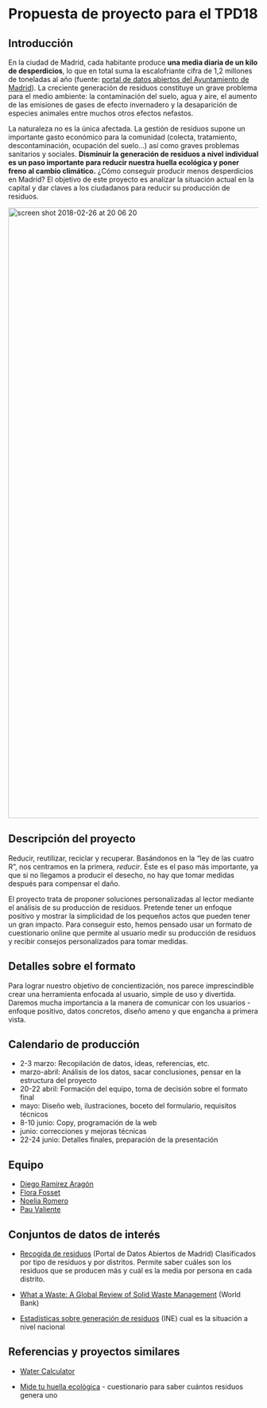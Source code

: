 # Propuesta de proyecto para el TPD18

 
## Introducción
En la ciudad de Madrid, cada habitante produce **una media diaria de un kilo de desperdicios**, lo que en total suma la escalofriante cifra de 1,2 millones de toneladas al año (fuente: [portal de datos abiertos del Ayuntamiento de Madrid](https://datos.madrid.es/sites/v/index.jsp?vgnextoid=86e4ee950779d510VgnVCM2000001f4a900aRCRD&vgnextchannel=374512b9ace9f310VgnVCM100000171f5a0aRCRD)). La creciente generación de residuos constituye un grave problema para el medio ambiente: la contaminación del suelo, agua y aire, el aumento de las emisiones de gases de efecto invernadero y la desaparición de especies animales entre muchos otros efectos nefastos.

La naturaleza no es la única afectada. La gestión de residuos supone un importante gasto económico para la comunidad (colecta, tratamiento, descontaminación, ocupación del suelo…) así como graves problemas sanitarios y sociales.
**Disminuir la generación de residuos a nivel individual es un paso importante para reducir nuestra huella ecológica y poner freno al cambio climático.** ¿Cómo conseguir producir menos desperdicios en Madrid? El objetivo de este proyecto es analizar la situación actual en la capital y dar claves a los ciudadanos para reducir su producción de residuos.

 
 <img width="1226" alt="screen shot 2018-02-26 at 20 06 20" src="https://user-images.githubusercontent.com/22743273/36932839-c6ea16c4-1ecf-11e8-9844-d21b105def15.png">

 
## Descripción del proyecto
Reducir, reutilizar, reciclar y recuperar. Basándonos en la “ley de las cuatro R”, nos centramos en la primera, *reducir*. Éste es el paso más importante, ya que si no llegamos a producir el desecho, no hay que tomar medidas después para compensar el daño.

El proyecto trata de proponer soluciones personalizadas al lector mediante el análisis de su producción de residuos. Pretende tener un enfoque positivo y mostrar la simplicidad de los pequeños actos que pueden tener un gran impacto.
Para conseguir esto, hemos pensado usar un formato de cuestionario online que permite al usuario medir su producción de residuos y recibir consejos personalizados para tomar medidas.

 
## Detalles sobre el formato
Para lograr nuestro objetivo de concientización, nos parece imprescindible crear una herramienta enfocada al usuario, simple de uso y divertida. Daremos mucha importancia a la manera de comunicar con los usuarios - enfoque positivo, datos concretos, diseño ameno y que engancha a primera vista.


## Calendario de producción
- 2-3 marzo: Recopilación de datos, ideas, referencias, etc.
- marzo-abril: Análisis de los datos, sacar conclusiones, pensar en la estructura del proyecto
- 20-22 abril: Formación del equipo, toma de decisión sobre el formato final
- mayo: Diseño web, ilustraciones, boceto del formulario, requisitos técnicos
- 8-10 junio: Copy, programación de la web
- junio: correcciones y mejoras técnicas
- 22-24 junio: Detalles finales, preparación de la presentación

 
## Equipo
- [Diego Ramírez Aragón](https://twitter.com/lowfill)
- [Flora Fosset](https://twitter.com/florafosset)
- [Noelia Romero](https://twitter.com/cortocirtuit)
- [Pau Valiente](https://twitter.com/paucc)


## Conjuntos de datos de interés
- [Recogida de residuos](https://datos.madrid.es/sites/v/index.jsp?vgnextoid=86e4ee950779d510VgnVCM2000001f4a900aRCRD&vgnextchannel=374512b9ace9f310VgnVCM100000171f5a0aRCRD) (Portal de Datos Abiertos de Madrid) Clasificados por tipo de residuos y por distritos. Permite saber cuáles son los residuos que se producen más y cuál es la media por persona en cada distrito.
 
- [What a Waste: A Global Review of Solid Waste Management](http://web.worldbank.org/WBSITE/EXTERNAL/TOPICS/EXTURBANDEVELOPMENT/0,,contentMDK:23172887~pagePK:210058~piPK:210062~theSitePK:337178,00.html) (World Bank)

- [Estadísticas sobre generación de residuos](http://www.ine.es/dyngs/INEbase/es/categoria.htm?c=Estadistica_P&cid=1254735976612) (INE)
cual es la situación a nivel nacional


## Referencias y proyectos similares
- [Water Calculator](https://www.watercalculator.org/?platform=hootsuite)

- [Mide tu huella ecológica](http://www.tuhuellaecologica.org/encuestas/residuos.asp) - cuestionario para saber cuántos residuos genera uno
